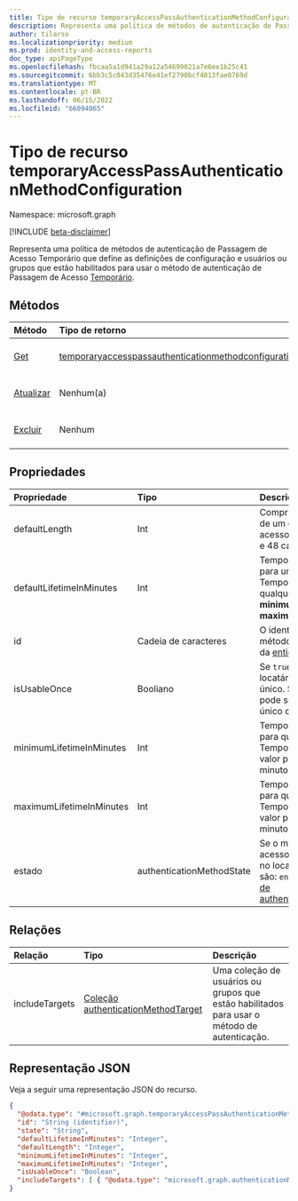 ```yaml
---
title: Tipo de recurso temporaryAccessPassAuthenticationMethodConfiguration
description: Representa uma política de métodos de autenticação de Passagem de Acesso Temporário que define as definições de configuração e usuários ou grupos que estão habilitados para usar o método de autenticação.
author: tilarso
ms.localizationpriority: medium
ms.prod: identity-and-access-reports
doc_type: apiPageType
ms.openlocfilehash: fbcaa5a1d941a29a12a54699021a7e6ee1b25c41
ms.sourcegitcommit: 6bb3c5c043d35476e41ef2790bcf4813fae0769d
ms.translationtype: MT
ms.contentlocale: pt-BR
ms.lasthandoff: 06/15/2022
ms.locfileid: "66094065"
---
```

# <a name="temporaryaccesspassauthenticationmethodconfiguration-resource-type"></a>Tipo de recurso temporaryAccessPassAuthenticationMethodConfiguration
Namespace: microsoft.graph

[!INCLUDE [beta-disclaimer](../../includes/beta-disclaimer.md)]

Representa uma política de métodos de autenticação de Passagem de Acesso Temporário que define as definições de configuração e usuários ou grupos que estão habilitados para usar o método de autenticação de Passagem de Acesso [Temporário](temporaryaccesspassauthenticationmethod.md).

## <a name="methods"></a>Métodos
|Método|Tipo de retorno|Descrição|
|:---|:---|:---|
|[Get](../api/temporaryaccesspassauthenticationmethodconfiguration-get.md)|[temporaryaccesspassauthenticationmethodconfiguration](../resources/temporaryaccesspassauthenticationmethodconfiguration.md)|Leia as propriedades e as relações de um **objeto temporaryAccessPassAuthenticationMethodConfiguration** .|
|[Atualizar](../api/temporaryaccesspassauthenticationmethodconfiguration-update.md)|Nenhum(a)|Atualize as propriedades de **um objeto temporaryAccessPassAuthenticationMethodConfiguration** .|
|[Excluir](../api/temporaryaccesspassauthenticationmethodconfiguration-delete.md)|Nenhum|Reverte **o objeto temporaryAccessPassAuthenticationMethodConfiguration** para sua configuração padrão.|

## <a name="properties"></a>Propriedades
|Propriedade|Tipo|Descrição|
|:---|:---|:---|
|defaultLength|Int|Comprimento padrão em caracteres de um objeto De passagem de acesso temporário. Deve ter entre 8 e 48 caracteres.|
|defaultLifetimeInMinutes|Int|Tempo de vida padrão em minutos para uma Passagem de Acesso Temporária. O valor pode ser qualquer inteiro entre **minimumLifetimeInMinutes** e **maximumLifetimeInMinutes**.|
|id|Cadeia de caracteres|O identificador da política de método de autenticação. Herdado da [entidade](entity.md).|
|isUsableOnce|Booliano   |Se `true`, todas as passagens no locatário serão restritas ao uso único. Se `false`, passa o locatário pode ser criado para ser um uso único ou reutilizável.|
|minimumLifetimeInMinutes|Int|Tempo de vida mínimo em minutos para qualquer Passagem de Acesso Temporária criada no locatário. O valor pode estar entre 10 e 43200 minutos (equivalente a 30 dias).|
|maximumLifetimeInMinutes|Int|Tempo de vida máximo em minutos para qualquer Passagem de Acesso Temporária criada no locatário. O valor pode estar entre 10 e 43200 minutos (equivalente a 30 dias).|
|estado|authenticationMethodState|Se o método De passagem de acesso temporário está habilitado no locatário. Os valores possíveis são: `enabled` e `disabled`. Herdado [de authenticationMethodConfiguration](authenticationmethodconfiguration.md). |

## <a name="relationships"></a>Relações
|Relação|Tipo|Descrição|
|:---|:---|:---|
|includeTargets|[Coleção authenticationMethodTarget](../resources/authenticationmethodtarget.md)|Uma coleção de usuários ou grupos que estão habilitados para usar o método de autenticação.|

## <a name="json-representation"></a>Representação JSON
Veja a seguir uma representação JSON do recurso.
<!-- {
  "blockType": "resource",
  "keyProperty": "id",
  "@odata.type": "microsoft.graph.temporaryAccessPassAuthenticationMethodConfiguration",
  "baseType": "microsoft.graph.authenticationMethodConfiguration",
  "openType": false
}
-->
``` json
{
  "@odata.type": "#microsoft.graph.temporaryAccessPassAuthenticationMethodConfiguration",
  "id": "String (identifier)",
  "state": "String",
  "defaultLifetimeInMinutes": "Integer",
  "defaultLength": "Integer",
  "minimumLifetimeInMinutes": "Integer",
  "maximumLifetimeInMinutes": "Integer",
  "isUsableOnce": "Boolean",
  "includeTargets": [ { "@odata.type": "microsoft.graph.authenticationMethodTarget" } ]
}
```
